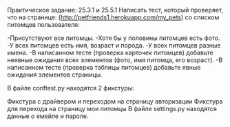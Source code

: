 Практическое задание: 25.3.1 и 25.5.1 Написать тест, который проверяет, что на странице: (http://petfriends1.herokuapp.com/my_pets) со списком питомцев пользователя:

-Присутствуют все питомцы.
-Хотя бы у половины питомцев есть фото.
-У всех питомцев есть имя, возраст и порода.
-У всех питомцев разные имена.
-В написанном тесте (проверка карточек питомцев) добавьте неявные ожидания всех элементов (фото, имя питомца, его возраст).
-В написанном тесте (проверка таблицы питомцев) добавьте явные ожидания элементов страницы.

В файле conftest.py находятся 2 фикстуры:

Фикстура с драйвером и переходом на страницу авторизации
Фикстура для перехода на страницу мои питомцы
В файле settings.py находятся данные о емейле и пароле.